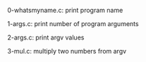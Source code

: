 0-whatsmyname.c:
    print program name

1-args.c:
    print number of program arguments

2-args.c:
    print argv values

3-mul.c:
    multiply two numbers from argv

